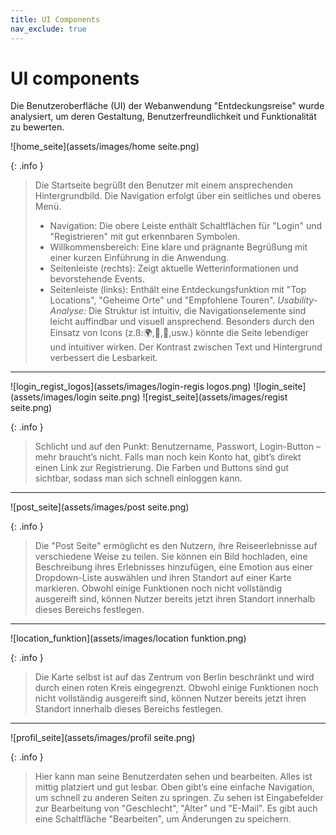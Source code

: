 ```yaml
---
title: UI Components
nav_exclude: true
---
```


# UI components

Die Benutzeroberfläche (UI) der Webanwendung "Entdeckungsreise" wurde analysiert, um deren Gestaltung, Benutzerfreundlichkeit und Funktionalität zu bewerten.

![home_seite](assets/images/home seite.png)

{: .info }
> Die Startseite begrüßt den Benutzer mit einem ansprechenden Hintergrundbild. Die Navigation erfolgt über ein seitliches und oberes Menü.
> - Navigation: Die obere Leiste enthält Schaltflächen für "Login" und "Registrieren" mit gut erkennbaren Symbolen.
> - Willkommensbereich: Eine klare und prägnante Begrüßung mit einer kurzen Einführung in die Anwendung.
> - Seitenleiste (rechts): Zeigt aktuelle Wetterinformationen und bevorstehende Events.
> - Seitenleiste (links): Enthält eine Entdeckungsfunktion mit "Top Locations", "Geheime Orte" und "Empfohlene Touren".
> *Usability-Analyse:* Die Struktur ist intuitiv, die Navigationselemente sind leicht auffindbar und visuell ansprechend. Besonders durch den Einsatz von Icons (z.ß:🌍,🌟,🌅,usw.) könnte die Seite lebendiger und intuitiver wirken. Der Kontrast zwischen Text und Hintergrund verbessert die Lesbarkeit.

---

![login_regist_logos](assets/images/login-regis logos.png)
![login_seite](assets/images/login seite.png)
![regist_seite](assets/images/regist seite.png)

{: .info }
> Schlicht und auf den Punkt: Benutzername, Passwort, Login-Button – mehr braucht’s nicht. Falls man noch kein Konto hat, gibt’s direkt einen Link zur Registrierung. Die Farben und Buttons sind gut sichtbar, sodass man sich schnell einloggen kann.

---

![post_seite](assets/images/post seite.png)

{: .info }
> Die "Post Seite" ermöglicht es den Nutzern, ihre Reiseerlebnisse auf verschiedene Weise zu teilen. Sie können ein Bild hochladen, eine Beschreibung ihres Erlebnisses hinzufügen, eine Emotion aus einer Dropdown-Liste auswählen und ihren Standort auf einer Karte markieren. Obwohl einige Funktionen noch nicht vollständig ausgereift sind, können Nutzer bereits jetzt ihren Standort innerhalb dieses Bereichs festlegen.

---

![location_funktion](assets/images/location funktion.png)

{: .info }
> Die Karte selbst ist auf das Zentrum von Berlin beschränkt und wird durch einen roten Kreis eingegrenzt. Obwohl einige Funktionen noch nicht vollständig ausgereift sind, können Nutzer bereits jetzt ihren Standort innerhalb dieses Bereichs festlegen.

---

![profil_seite](assets/images/profil seite.png)

{: .info }
> Hier kann man seine Benutzerdaten sehen und bearbeiten. Alles ist mittig platziert und gut lesbar. Oben gibt’s eine einfache Navigation, um schnell zu anderen Seiten zu springen. Zu sehen ist Eingabefelder zur Bearbeitung von "Geschlecht", "Alter" und "E-Mail". Es gibt auch eine Schaltfläche "Bearbeiten", um Änderungen zu speichern.

